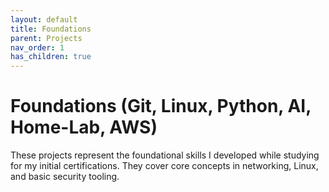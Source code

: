 ```yaml
---
layout: default
title: Foundations
parent: Projects
nav_order: 1
has_children: true
---
```

# Foundations (Git, Linux, Python, AI, Home-Lab, AWS)

These projects represent the foundational skills I developed while studying for my initial certifications. They cover core concepts in networking, Linux, and basic security tooling.
